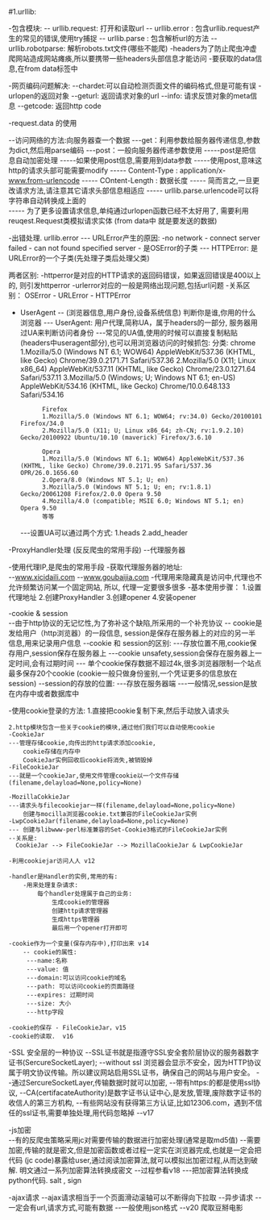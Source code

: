#1.urllib:

-包含模块: 
-- urllib.request: 打开和读取url 
-- urllib.error : 包含urllib.request产生的常见的错误,使用try捕捉 
-- urllib.parse : 包含解析url的方法 
-- urllib.robotparse: 解析robots.txt文件(哪些不能爬)
        -headers为了防止爬虫冲虚爬网站造成网站瘫痪,所以要携带一些headers头部信息才能访问
        -要获取的data信息,在from data标签中

-网页编码问题解决: 
--chardet:可以自动检测页面文件的编码格式,但是可能有误 
-urlopen的返回对象
--geturl: 返回请求对象的url 
--info: 请求反馈对象的meta信息
--getcode: 返回http code

-request.data 的使用

--访问网络的方法:向服务器查一个数据 
 ---get：利用参数给服务器传递信息,参数为dict,然后用parse编码
 ---post：一般向服务器传递参数使用 
  -----post是把信息自动加密处理
  -----如果使用post信息,需要用到data参数
  -----使用post,意味这http的请求头部可能需要modify 
  ----- Content-Type : application/x-www.from-urlencode 
  ----- COntent-Length : 数据长度
  ----- 简而言之,一旦更改请求方法,请注意其它请求头部信息相适应 
  ----- urllib.parse.urlencode可以将字符串自动转换成上面的  
  ----- 为了更多设置请求信息,单纯通过urlopen函数已经不太好用了, 需要利用
        reuqest.Request类模拟请求实体
        (from data中 就是要发送的数据)

-出错处理. urllib.error 
--- URLError产生的原因: 
    -no network 
    - connect server failed 
    - can not found specified server
    - 是OSError的子类 
--- HTTPError: 是URLError的一个子类(先处理子类后处理父类) 

两者区别: 
 -httperror是对应的HTTP请求的返回码错误，如果返回错误是400以上的,
 则引发httperror
 -urlerror对应的一般是网络出现问题,包括url问题 
 -关系区别： OSError - URLError - HTTPError 

- UserAgent -- (浏览器信息,用户身份,设备系统信息) 判断你是谁,你用的什么浏览器 
    --- UserAgent: 用户代理,简称UA，属于headers的一部分,
            服务器用过UA来判断访问者身份
    ---常见的UA值,使用的时候可以直接复制粘贴(headers中useragent部分),也可以用浏览器访问的时候抓包:
            分类:
            chrome
            1.Mozilla/5.0 (Windows NT 6.1; WOW64) AppleWebKit/537.36 (KHTML, like Gecko) Chrome/39.0.2171.71 Safari/537.36
            2.Mozilla/5.0 (X11; Linux x86_64) AppleWebKit/537.11 (KHTML, like Gecko) Chrome/23.0.1271.64 Safari/537.11
            3.Mozilla/5.0 (Windows; U; Windows NT 6.1; en-US) AppleWebKit/534.16 (KHTML, like Gecko) Chrome/10.0.648.133 Safari/534.16

            Firefox
            1.Mozilla/5.0 (Windows NT 6.1; WOW64; rv:34.0) Gecko/20100101 Firefox/34.0
            2.Mozilla/5.0 (X11; U; Linux x86_64; zh-CN; rv:1.9.2.10) Gecko/20100922 Ubuntu/10.10 (maverick) Firefox/3.6.10

            Opera
            1.Mozilla/5.0 (Windows NT 6.1; WOW64) AppleWebKit/537.36 (KHTML, like Gecko) Chrome/39.0.2171.95 Safari/537.36 OPR/26.0.1656.60
            2.Opera/8.0 (Windows NT 5.1; U; en)
            3.Mozilla/5.0 (Windows NT 5.1; U; en; rv:1.8.1) Gecko/20061208 Firefox/2.0.0 Opera 9.50
            4.Mozilla/4.0 (compatible; MSIE 6.0; Windows NT 5.1; en) Opera 9.50
            等等
            
    ---设置UA可以通过两个方式: 
        1.heads 
        2.add_header

-ProxyHandler处理 (反反爬虫的常用手段)
    --代理服务器 

-使用代理IP,是爬虫的常用手段 
-获取代理服务器的地址:  
    --www.xicidaili.com
    --www.goubaijia.com 
-代理用来隐藏真是访问中,代理也不允许频繁访问某一个固定网站, 所以, 代理一定要很多很多 
-基本使用步骤：
 1.设置代理地址 
 2.创建ProxyHandler
 3.创建opener
 4.安装opener 

-cookie & session  
 --由于http协议的无记忆性,为了弥补这个缺陷,所采用的一个补充协议 
 -- cookie是发给用户（http浏览器）的一段信息, session是保存在服务器上的对应的另一半信息,用来记录用户信息 
 --cookie 和 session的区别: 
  ---存放位置不用,cookie保存用户,session保存在服务器上
  ---cookie unsafety,session会保存在服务器上一定时间,会有过期时间
  --- 单个cookie保存数据不超过4k,很多浏览器限制一个站点最多保存20个cookie 
        (cookie一般只做身份鉴别,一个凭证更多的信息放在session)
 --session的存放的位置: 
  ---存放在服务器端 
  ---一般情况,session是放在内存中或者数据库中 


-使用cookie登录的方法: 
    1.直接把cookie复制下来,然后手动放入请求头

    2.http模块包含一些关于cookie的模块,通过他们我们可以自动使用cookie 
    -CookieJar 
    ---管理存储cookie,向传出的http请求添加cookie,
        cookie存储在内存中
        CookieJar实例回收后cookie将消失,被销毁掉
    -FileCookieJar
    ---就是一个cookieJar,使用文件管理cookie以一个文件存储(filename,delayload=None,policy=None)
    
    -MozillaCokkieJar
    ---请求头与filecookiejar一样(filename,delayload=None,policy=None) 
        创建与mocilla浏览器cookie.txt兼容的FileCookieJar实例
    -LwpCookieJar(filename,delayload=None,policy=None)
    --- 创建与libwww-perl标准兼容的Set-Cookie3格式的FileCookieJar实例
    --关系是: 
      CookieJar --> FileCookieJar --> MozillaCookieJar & LwpCookieJar 

    -利用cookiejar访问人人 v12 

    -handler是Handler的实例,常用的有: 
        -用来处理复杂请求: 
            每个handler处理属于自己的业务:
                生成cookie的管理器
                创建http请求管理器
                生成https管理器
                最后用一个opener打开即可 

    -cookie作为一个变量(保存内存中),打印出来 v14
        -- cookie的属性: 
         ---name:名称
         ---value: 值
         ---domain:可以访问cookie的域名
         ---path: 可以访问cookie的页面路径
         ---expires: 过期时间
         ---size: 大小 
         ---http字段 

    -cookie的保存 - FileCookieJar，v15
    -cookie的读取.  v16 

-SSL 安全层的一种协议 
--SSL证书就是指遵守SSL安全套阶层协议的服务器数字证书(SercureSocketLayer); 
--without ssl 浏览器会显示不安全，因为HTTP协议属于明文协议传输。所以建议网站启用SSL证书，确保自己的网站与用户安全。
--通过SercureSocketLayer,传输数据时就可以加密,
--带有https:的都是使用ssl协议,
--CA(certifacateAuthority)是数字证书认证中心,是发放,管理,废除数字证书的收信人的第三方机构,
--有些网站没有获得第三方认证,比如12306.com，遇到不信任的ssl证书,需要单独处理,用代码忽略掉
--v17

-js加密  
--有的反爬虫策略采用jc对需要传输的数据进行加密处理(通常是取md5值)
--需要加密,传输的就是密文,但是加密函数或者过程一定实在浏览器完成,也就是一定会把代码
(jc code)暴露给user,通过阅读加密算法,就可以模拟出加密过程,从而达到破解. 
明文通过一系列加密算法转换成密文
--过程参看v18
---把加密算法转换成python代码. salt , sign 

-ajax请求
--ajax请求相当于一个页面滑动滚轴可以不断得向下拉取
--异步请求 
--一定会有url,请求方式,可能有数据
--一般使用json格式
--v20 爬取豆掰电影









